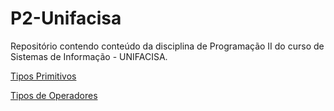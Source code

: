 # P2-Unifacisa

Repositório contendo conteúdo da disciplina de Programação II do curso de Sistemas de Informação - UNIFACISA.

[Tipos Primitivos](https://github.com/dicyanevidal/P2-Unifacisa/blob/master/conteudo/TiposPrimitivos.md) 

[Tipos de Operadores](https://github.com/dicyanevidal/P2-Unifacisa/blob/master/conteudo/Operadores.md) 
